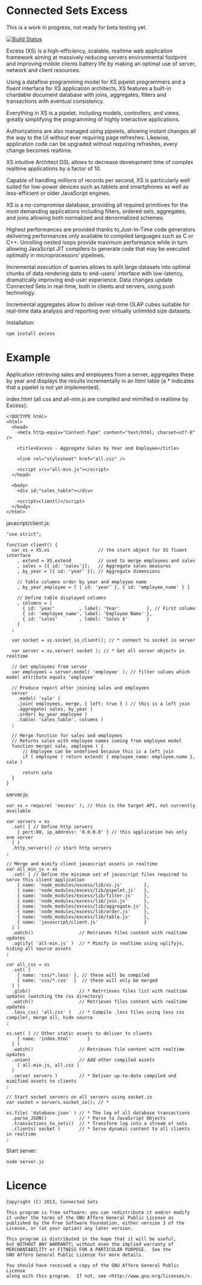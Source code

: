 Connected Sets Excess
=====================

This is a work in progress, not ready for beta testing yet.

[![Build Status](https://travis-ci.org/ConnectedSets/ConnectedSets.png?branch=master)](https://travis-ci.org/ConnectedSets/ConnectedSets)

Excess (XS) is a high-efficiency, scalable, realtime web application framework aiming at massively reducing servers environmental footprint and improving mobile
clients battery life by making an optimal use of server, network and client resources.

Using a dataflow programming model for XS pipelet programmers and a fluent interface for XS application architects, XS features a built-in chardable document database with joins, aggregates, filters and transactions with eventual consistency.

Everything in XS is a pipelet, including models, controllers, and views, greatly simplifying the programming of highly interactive applications.

Authorizations are also managed using pipelets, allowing instant changes all the way to the UI without ever requiring page refreshes. Likewise, application code can be upgraded without requiring refreshes, every change becomes realtime.

XS intuitive Architect DSL allows to decrease development time of complex realtime applications by a factor of 10.

Capable of handling millions of records per second, XS is particularly well suited for low-power devices such as tablets and smartphones as well as less-efficient or older JavaScript engines.

XS is a no-compromise database, providing all required primitives for the most demanding applications including filters, ordered sets, aggregates, and joins allowing both normalized and denormalized schemes.

Highest performances are provided thanks to,Just-In-Time code generators delivering performances only available to compiled languages such as C or C++. Unrolling nested loops provide maximum performance while in turn allowing JavaScript JIT compilers to generate code that may be executed optimally in microprocessors' pipelines.

Incremental execution of queries allows to split large datasets into optimal chunks of data rendering data to end-users' interface with low-latency, dramatically improving end-user experience. Data changes update Connected Sets in real-time, both in clients and servers, using push technology.

Incremental aggregates allow to deliver real-time OLAP cubes suitable for real-time data analysis and reporting over virtually unlimited size datasets.

Installation:

    npm install excess

Example
=======

Application retrieving sales and employees from a server, aggregates these by year and displays the results incrementally in an html table (a * indicates that a pipelet is not yet implemented).

index.html (all.css and all-min.js are compiled and mimified in realtime by Excess):

    <!DOCTYPE html>
    <html>
      <head>
        <meta http-equiv="Content-Type" content="text/html; charset=utf-8" />
        
        <title>Excess - Aggregate Sales by Year and Employee</title>
        
        <link rel="stylesheet" href="all.css" />
        
        <script src="all-min.js"></script>
      </head>
      
      <body>
        <div id:"sales_table"></div>
        
        <script>client()</script>
      </body>
    </html>

javacript/client.js:

    "use strict";
    
    function client() {
      var xs = XS.xs                  // the start object for XS fluent interface
        , extend = XS.extend          // used to merge employees and sales
        , sales = [{ id: 'sales'}];   // Aggregate sales measures
        , by_year = [{ id: 'year' }]; // Aggregate dimensions
        
        // Table columns order by year and employee name
        , by_year_employee = [ { id: 'year' }, { id: 'employee_name' } ]
        
        // Define table displayed columns
        , columns = [
          { id: 'year'         , label: 'Year'          }, // First column
          { id: 'employee_name', label: 'Employee Name' },
          { id: 'sales'        , label: 'Sales $'       }
        ]
      ;
      
      var socket = xs.socket_io_client(); // * connect to socket io server
      
      var server = xs.server( socket ); // * Get all server objects in realtime
      
      // Get employees from server
      var employees = server.model( 'employee' ); // filter values which model attribute equals 'employee'
      
      // Produce report after joining sales and employees
      server
        .model( 'sale' )
        .join( employees, merge, { left: true } ) // this is a left join
        .aggregate( sales, by_year )
        .order( by_year_employee )
        .table( 'sales_table', columns )
      ;
      
      // Merge function for sales and employees
      // Returns sales with employee names coming from employee model
      function merge( sale, employee ) {
          // Employee can be undefined because this is a left join
          if ( employee ) return extend( { employee_name: employee.name }, sale )
          
          return sale
      }
    }

server.js:

    var xs = require( 'excess' ); // this is the target API, not currently available
    
    var servers = xs
      .set( [ // Define http servers
        { port:80, ip_address: '0.0.0.0' } // this application has only one server
      ] )
      .http_servers() // start http servers
    ;
    
    // Merge and mimify client javascript assets in realtime
    var all_min_js = xs
      .set( [ // Define the minimum set of javascript files required to serve this client application
        { name: 'node_modules/excess/lib/xs.js'        },
        { name: 'node_modules/excess/lib/pipelet.js'   },
        { name: 'node_modules/excess/lib/filter.js'    },
        { name: 'node_modules/excess/lib/join.js'      },
        { name: 'node_modules/excess/lib/aggregate.js' },
        { name: 'node_modules/excess/lib/order.js'     },
        { name: 'node_modules/excess/lib/table.js'     },
        { name: 'javascript/client.js'                 }
      ] )
      .watch()                 // Retrieves files content with realtime updates
      .uglify( 'all-min.js' )  // * Mimify in realtime using uglifyjs, hiding all source assets
    ;
    
    var all_css = xs
      .set( [
        { name: 'css/*.less' }, // these will be compiled
        { name: 'css/*.css'  }  // these will only be merged
      ] )
      .glob()                  // * Retrrieves files list with realtime updates (watching the css directory)
      .watch()                 // Retrieves files content with realtime updates
      .less_css( 'all.css' )   // * Compile .less files using less css compiler, merge all, hide source
    ;
    
    xs.set( [ // Other static assets to deliver to clients
        { name: 'index.html'      }
      ] )
      .watch()                 // Retrieves file content with realtime updates
      .union(                  // Add other compiled assets
        [ all-min.js, all.css ]
      )
      .serve( servers )        // * Deliver up-to-date compiled and mimified assets to clients
    ;
    
    // Start socket servers on all servers using socket.io
    var socket = servers.socket_io(); // *
    
    xs.file( 'database.json' ) // * The log of all database transactions
      .parse_JSON()            // * Parse to JavaScript Objects
      .transactions_to_sets()  // * Transform log into a stream of sets
      .clients( socket )       // * Serve dynamic content to all clients in realtime
    ;

Start server:

    node server.js
    
Licence
=======
    Copyright (C) 2013, Connected Sets

    This program is free software: you can redistribute it and/or modify
    it under the terms of the GNU Affero General Public License as
    published by the Free Software Foundation, either version 3 of the
    License, or (at your option) any later version.

    This program is distributed in the hope that it will be useful,
    but WITHOUT ANY WARRANTY; without even the implied warranty of
    MERCHANTABILITY or FITNESS FOR A PARTICULAR PURPOSE.  See the
    GNU Affero General Public License for more details.

    You should have received a copy of the GNU Affero General Public License
    along with this program.  If not, see <http://www.gnu.org/licenses/>.
